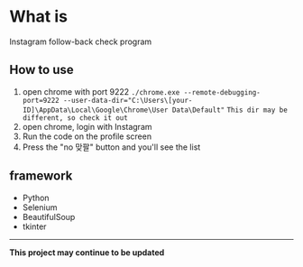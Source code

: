 # What is 
Instagram follow-back check program

## How to use
1. open chrome with port 9222
```./chrome.exe --remote-debugging-port=9222 --user-data-dir="C:\Users\[your-ID]\AppData\Local\Google\Chrome\User Data\Default"```
`This dir may be different, so check it out`
2. open chrome, login with Instagram
3. Run the code on the profile screen
4. Press the "no 맞팔" button and you'll see the list

## framework
- Python
- Selenium
- BeautifulSoup
- tkinter

------
**This project may continue to be updated**
